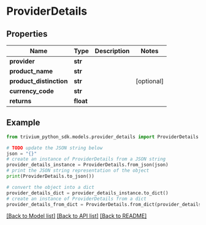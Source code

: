 # ProviderDetails


## Properties

Name | Type | Description | Notes
------------ | ------------- | ------------- | -------------
**provider** | **str** |  | 
**product_name** | **str** |  | 
**product_distinction** | **str** |  | [optional] 
**currency_code** | **str** |  | 
**returns** | **float** |  | 

## Example

```python
from trivium_python_sdk.models.provider_details import ProviderDetails

# TODO update the JSON string below
json = "{}"
# create an instance of ProviderDetails from a JSON string
provider_details_instance = ProviderDetails.from_json(json)
# print the JSON string representation of the object
print(ProviderDetails.to_json())

# convert the object into a dict
provider_details_dict = provider_details_instance.to_dict()
# create an instance of ProviderDetails from a dict
provider_details_from_dict = ProviderDetails.from_dict(provider_details_dict)
```
[[Back to Model list]](../README.md#documentation-for-models) [[Back to API list]](../README.md#documentation-for-api-endpoints) [[Back to README]](../README.md)


